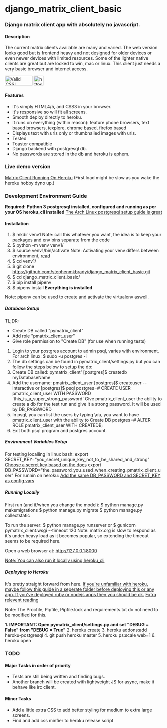 # django_matrix_client_basic
### Django matrix client app with absolutely no javascript. 
#### Description
The current matrix clients available are many and varied. 
The web version looks good but is frontend heavy and not designed for older devices or even newer devices with limited resources.
Some of the lighter native clients are great but are locked to win, mac or linux. 
This client just needs a very basic browser and internet access.


<a href="http://jigsaw.w3.org/css-validator/check/referer">
    <img style="border:0;width:88px;height:31px"
        src="http://jigsaw.w3.org/css-validator/images/vcss-blue"
        alt="Valid CSS!" /></a>
<a href="https://www.djangoproject.com">
    <img style="border:0;height:31px"
        src="https://www.djangoproject.com/s/img/logos/django-logo-positive.png"
        alt="https://www.djangoproject.com" /></a>



#### Features
- It's simply HTML4/5, and CSS3 in your browser. 
- It's responsive so will fit all screens. 
- Smooth deploy directly to heroku.
- It runs on everything (within reason): feature phone browsers, text based browsers, iexplore, chrome based, firefox based
- Displays text with urls only or thumbnailed images with urls.
- Tested
- Toaster compatible
- Django backend with postgresql db.
- No passwords are stored in the db and heroku is ephem.

### Live demo version
[Matrix Client Running On Heroku](https://peaceful-sea-58238.herokuapp.com/)
(First load might be slow as you wake the heroku hobby dyno up.)

### Development Environment Guide
__Required:__
__Python 3__
__postgresql installed, configured and running as per your OS__
__heroku_cli installed__
[The Arch Linux postgresql setup guide is great](https://wiki.archlinux.org/index.php/PostgreSQL)

#### Installation
1. $ mkdir venv1
Note: call this whatever you want, the idea is to keep your packages and env bins separate from the code
2. $ python -m venv venv1/
3. $ source venv1/bin/activate
Note: Activating your venv differs between environment, [read](https://docs.python.org/3/library/venv.html) 
4. $ cd venv1/
5. $ git clone https://github.com/stephenmkbrady/django_matrix_client_basic.git
6. $ cd django_matrix_client_basic/
7. $ pip install pipenv
8. $ pipenv install
__Everything is installed__

Note: pipenv can be used to create and activate the virtualenv aswell.


##### Database Setup
TL;DR: 
- Create DB called "pymatrix_client"
- Add role "pmatrix_client_user"
- Give role permission to "Create DB" (for use when running tests)
1. Login to your postgres account to admin psql, varies with environment. For arch linux:
$ sudo -u postgres -i
2. The db settings can be found in pymatrix_client/settings.py but you can follow the steps below to setup the db:
3. Create DB called: pymatrix_client'
[postgres]$ createdb myDatabaseName
4. Add the username: pmatrix_client_user
[postgres]$ createuser --interactive
or
[postgres]$ psql
postgres=# CREATE USER pmatrix_client_user WITH PASSWORD 'this_is_a_super_strong_password'
Give pmatrix_client_user the ability to create a db for the test run and give it a strong password. It will be used by DB_PASSWORD
5. In psql, you can list the users by typing \du, you want to have pmatrix_client_user with the ability to Create DB
postgres=# ALTER ROLE pmatrix_client_user WITH CREATEDB;
6. Exit both psql program and postgres account.


##### Environment Variables Setup
For testing localling in linux bash:
export SECRET_KEY="you_secret_unique_key_not_to_be_shared_and_strong"
[Choose a secret key based on the docs](https://docs.djangoproject.com/en/2.0/ref/settings/#std:setting-SECRET_KEY)
export DB_PASSWORD="the_password_you_used_when_creating_pmatrix_client_user"
For runnin on heroku:
[Add the same DB_PASSWORD and SECRET_KEY as config vars](https://devcenter.heroku.com/articles/config-vars)


##### Running Locally
First run (and if/when you change the model):
$ python manage.py makemigrations
$ python manage.py migrate
$ python manage.py collectstatic


To run the server:
$ python manage.py runserver
or
$ gunicorn pymatrix_client.wsgi --timeout 120 
Note: matrix.org is slow to respond as it's under heavy load as it becomes popular, so extending the timeout seems to be required here.

Open a web browser at:
http://127.0.0.1:8000 

[Note: You can also run it locally using heroku_cli](https://devcenter.heroku.com/articles/getting-started-with-python#run-the-app-locally)

##### Deploying to Heroku
It's pretty straight forward from here.
[If you're unfamiliar with heroku, maybe follow this guide in a seperate folder before deploying this or any app. If you've deployed ruby or nodejs apps then you should be ok.](https://devcenter.heroku.com/articles/getting-started-with-python#introduction)
[Extra relevent reading](https://devcenter.heroku.com/articles/deploying-python#deployment-of-python-applications)

Note: The Procfile, Pipfile, Pipfile.lock and requirements.txt do not need to be modified for this.

__1. IMPORTANT: Open pymatrix_client/settings.py and set "DEBUG = False" from "DEBUG = True"__
2. heroku create
3. heroku addons:add heroku-postgresql
4. git push heroku master
5. heroku ps:scale web=1
6. heroku open

### TODO
#### Major Tasks in order of priority
- Tests are still being written and finding bugs.
- Another branch will be created with lightweight JS for async, make it behave like irc client.
#### Minor Tasks
- Add a little extra CSS to add better styling for medium to extra large screens.
- Find and add css minfier to heroku release script
